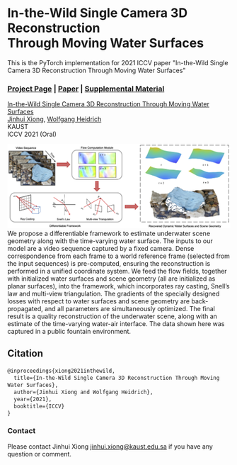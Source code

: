 # In-the-Wild Single Camera 3D Reconstruction <br> Through Moving Water Surfaces
This is the PyTorch implementation for 2021 ICCV paper "In-the-Wild Single Camera 3D Reconstruction Through Moving Water Surfaces"
### [Project Page](https://vccimaging.org/Publications/Xiong2021MovingWater/) | [Paper](https://vccimaging.org/Publications/Xiong2021MovingWater/Xiong2021MovingWater.pdf) | [Supplemental Material](https://vccimaging.org/Publications/Xiong2021MovingWater/Xiong2021MovingWater-supp.pdf)

[In-the-Wild Single Camera 3D Reconstruction Through Moving Water Surfaces](https://vccimaging.org/Publications/Xiong2021MovingWater/Xiong2021MovingWater.pdf)  
 [Jinhui Xiong](https://jhxiong.github.io/),
 [Wolfgang Heidrich](https://vccimaging.org/People/heidriw/bio)<br>
 KAUST<br>
ICCV 2021 (Oral)

<img src='img/teaser.jpeg'>
We propose a differentiable framework to estimate underwater scene geometry along with the time-varying water surface. The inputs to our model are a video sequence captured by a fixed camera. Dense correspondence from each frame to a world reference frame (selected from the input sequences) is pre-computed, ensuring the reconstruction is performed in a unified coordinate system. We feed the flow fields, together with initialized water surfaces and scene geometry (all are initialized as planar surfaces), into the framework, which incorporates ray casting, Snell’s law and multi-view triangulation. The gradients of the specially designed losses with respect to water surfaces and scene geometry are back-propagated, and all parameters are simultaneously optimized. The final result is a quality reconstruction of the underwater scene, along with an estimate of the time-varying water-air interface. The data shown here was captured in a public fountain environment.

## Citation
```
@inproceedings{xiong2021inthewild,
  title={In-the-Wild Single Camera 3D Reconstruction Through Moving Water Surfaces},
  author={Jinhui Xiong and Wolfgang Heidrich},
  year={2021},
  booktitle={ICCV}
}
```
### Contact
Please contact Jinhui Xiong <jinhui.xiong@kaust.edu.sa> if you have any question or comment.
